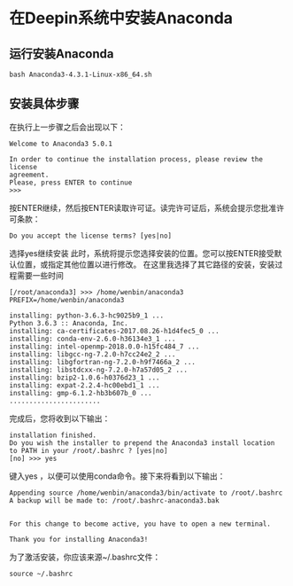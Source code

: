 # 在Deepin系统中安装Anaconda
## 运行安装Anaconda
```
bash Anaconda3-4.3.1-Linux-x86_64.sh
```
## 安装具体步骤
在执行上一步骤之后会出现以下：
```
Welcome to Anaconda3 5.0.1

In order to continue the installation process, please review the license
agreement.
Please, press ENTER to continue
>>> 
```
按ENTER继续，然后按ENTER读取许可证。读完许可证后，系统会提示您批准许可条款：
```
Do you accept the license terms? [yes|no]
```
选择yes继续安装
此时，系统将提示您选择安装的位置。您可以按ENTER接受默认位置，或指定其他位置以进行修改。
在这里我选择了其它路径的安装，安装过程需要一些时间
```
[/root/anaconda3] >>> /home/wenbin/anaconda3
PREFIX=/home/wenbin/anaconda3

installing: python-3.6.3-hc9025b9_1 ...
Python 3.6.3 :: Anaconda, Inc.
installing: ca-certificates-2017.08.26-h1d4fec5_0 ...
installing: conda-env-2.6.0-h36134e3_1 ...
installing: intel-openmp-2018.0.0-h15fc484_7 ...
installing: libgcc-ng-7.2.0-h7cc24e2_2 ...
installing: libgfortran-ng-7.2.0-h9f7466a_2 ...
installing: libstdcxx-ng-7.2.0-h7a57d05_2 ...
installing: bzip2-1.0.6-h0376d23_1 ...
installing: expat-2.2.4-hc00ebd1_1 ...
installing: gmp-6.1.2-hb3b607b_0 ...
.......................
```
完成后，您将收到以下输出：
```
installation finished.
Do you wish the installer to prepend the Anaconda3 install location
to PATH in your /root/.bashrc ? [yes|no]
[no] >>> yes
```
键入yes ，以便可以使用conda命令。接下来将看到以下输出：
```
Appending source /home/wenbin/anaconda3/bin/activate to /root/.bashrc
A backup will be made to: /root/.bashrc-anaconda3.bak


For this change to become active, you have to open a new terminal.

Thank you for installing Anaconda3!
```
为了激活安装，你应该来源~/.bashrc文件：
```
source ~/.bashrc
```
